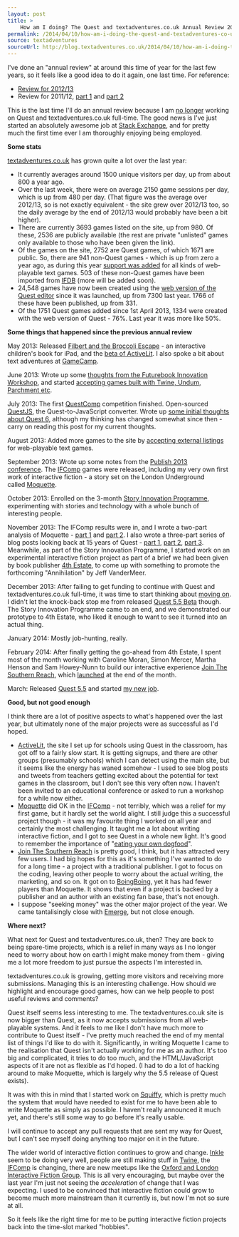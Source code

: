 ```yaml
---
layout: post
title: >
    How am I doing? The Quest and textadventures.co.uk Annual Review 2013/14
permalink: /2014/04/10/how-am-i-doing-the-quest-and-textadventures-co-uk-annual-review-201314
source: textadventures
sourceUrl: http://blog.textadventures.co.uk/2014/04/10/how-am-i-doing-the-quest-and-textadventures-co-uk-annual-review-201314/
---
```

I've done an "annual review" at around this time of year for the last few years, so it feels like a good idea to do it again, one last time. For reference:
<ul>
	<li><a href="/2013/05/07/how-am-i-doing-the-quest-annual-review-201213/">Review for 2012/13</a></li>
	<li>Review for 2011/12, <a href="/2012/04/03/a-year-of-full-time-questing-part-1/">part 1</a> and <a href="/2012/04/04/a-year-of-full-time-questing-part-2-the-appraisal/">part 2</a></li>
</ul>
This is the last time I'll do an annual review because I am <a href="/2013/12/16/starting-a-new-chapter/">no longer</a> working on Quest and textadventures.co.uk full-time. The good news is I've just started an absolutely awesome job at <a href="http://stackexchange.com/about/team">Stack Exchange</a>, and for pretty much the first time ever I am thoroughly enjoying being employed.

<strong>Some stats</strong>

<a href="http://textadventures.co.uk">textadventures.co.uk</a> has grown quite a lot over the last year:
<ul>
	<li>It currently averages around 1500 unique visitors per day, up from about 800 a year ago.</li>
	<li>Over the last week, there were on average 2150 game sessions per day, which is up from 480 per day. (That figure was the average over 2012/13, so is not exactly equivalent - the site grew over 2012/13 too, so the daily average by the end of 2012/13 would probably have been a bit higher).</li>
	<li>There are currently 3693 games listed on the site, up from 980. Of these, 2536 are publicly available (the rest are private "unlisted" games only available to those who have been given the link).</li>
	<li>Of the games on the site, 2752 are Quest games, of which 1671 are public. So, there are 941 non-Quest games - which is up from zero a year ago, as during this year <a title="More game listings, and an interactive fiction calendar" href="/2013/08/21/more-game-listings-and-an-interactive-fiction-calendar/">support was added</a> for all kinds of web-playable text games. 503 of these non-Quest games have been imported from <a href="http://ifdb.tads.org/">IFDB</a> (more will be added soon).</li>
	<li>24,548 games have now been created using the <a href="http://textadventures.co.uk/create">web version of the Quest editor</a> since it was launched, up from 7300 last year. 1766 of these have been published, up from 331.</li>
	<li>Of the 1751 Quest games added since 1st April 2013, 1334 were created with the web version of Quest - 76%. Last year it was more like 50%.</li>
</ul>
<strong>Some things that happened since the previous annual review</strong>

May 2013: Released <a href="/2013/05/19/filbert-and-the-broccoli-escape-an-interactive-childrens-book-for-ipad/">Filbert and the Broccoli Escape</a> - an interactive children's book for iPad, and the <a href="/2013/05/15/making-it-easier-to-use-text-adventures-and-quest-in-the-classroom-activelit/">beta of ActiveLit</a>. I also spoke a bit about text adventures at <a href="http://gamecamp.org.uk/">GameCamp</a>.

June 2013: Wrote up some <a href="/2013/06/03/the-future-of-digital-stories-thoughts-from-the-futurebook-innovation-workshop-2013/">thoughts from the Futurebook Innovation Workshop</a>, and started <a href="/2013/06/11/now-accepting-all-kinds-of-web-based-text-adventure-games/">accepting games built with Twine, Undum, Parchment etc</a>.

July 2013: The first <a href="/2013/07/15/questcomp-2013-the-results/">QuestComp</a> competition finished. Open-sourced <a href="https://github.com/textadventures/quest">QuestJS</a>, the Quest-to-JavaScript converter. Wrote up <a href="http://forum.textadventures.co.uk/viewtopic.php?f=15&amp;t=3816">some initial thoughts about Quest 6</a>, although my thinking has changed somewhat since then - carry on reading this post for my current thoughts.

August 2013: Added more games to the site by <a href="/2013/08/21/more-game-listings-and-an-interactive-fiction-calendar/">accepting external listings</a> for web-playable text games.

September 2013: Wrote up some notes from the <a href="/2013/09/30/notes-from-publish-2013-new-adventures-in-innovation/">Publish 2013 conference</a>. The <a href="http://www.ifcomp.org/">IFComp</a> games were released, including my very own first work of interactive fiction - a story set on the London Underground called <a href="http://textadventures.co.uk/games/view/zbzfpcnknu_vdjog-cbihw/moquette">Moquette</a>.

October 2013: Enrolled on the 3-month <a href="http://www.stellarnetwork.com/development-programme/">Story Innovation Programme</a>, experimenting with stories and technology with a whole bunch of interesting people.

November 2013: The IFComp results were in, and I wrote a two-part analysis of Moquette - <a href="/2013/11/19/moquette-in-the-ifcomp-post-mortem-and-review-roundup/">part 1</a> and <a href="/2013/11/26/building-moquette-simulating-the-london-underground-and-doing-pretty-things-with-text/">part 2</a>. I also wrote a three-part series of blog posts looking back at 15 years of Quest - <a href="/2013/11/07/quest-is-15/">part 1</a>, <a href="/2013/11/26/15-years-of-quest-part-2-1999-2000/">part 2</a>, <a href="/2013/11/27/15-years-of-quest-part-3-2000-2004-experimenting-with-multi-player/">part 3</a>. Meanwhile, as part of the Story Innovation Programme, I started work on an experimental interactive fiction project as part of a brief we had been given by book publisher <a href="http://www.4thestate.co.uk/">4th Estate</a>, to come up with something to promote the forthcoming "Annihilation" by Jeff VanderMeer.

December 2013: After failing to get funding to continue with Quest and textadventures.co.uk full-time, it was time to start thinking about <a href="/2013/12/16/starting-a-new-chapter/">moving on</a>. I didn't let the knock-back stop me from released <a href="/2013/12/19/quest-5-5-beta-is-now-available/">Quest 5.5 Beta</a> though. The Story Innovation Programme came to an end, and we demonstrated our prototype to 4th Estate, who liked it enough to want to see it turned into an actual thing.

January 2014: Mostly job-hunting, really.

February 2014: After finally getting the go-ahead from 4th Estate, I spent most of the month working with Caroline Moran, Simon Mercer, Martha Henson and Sam Howey-Nunn to build our interactive experience <a href="http://join.thesouthernreach.com">Join The Southern Reach</a>, which <a href="http://www.stellarnetwork.com/project/join-the-southern-reach-stellar-networks-interactive-fiction-for-harper-collins4th-estate/">launched</a> at the end of the month.

March: Released <a href="/2014/03/01/quest-5-5-is-now-available/">Quest 5.5</a> and started <a href="http://stackexchange.com/">my new job</a>.

<strong>Good, but not good enough</strong>

I think there are a lot of positive aspects to what's happened over the last year, but ultimately none of the major projects were as successful as I'd hoped.
<ul>
	<li><a href="http://activelit.com">ActiveLit</a>, the site I set up for schools using Quest in the classroom, has got off to a fairly slow start. It is getting signups, and there are other groups (presumably schools) which I can detect using the main site, but it seems like the energy has waned somehow - I used to see blog posts and tweets from teachers getting excited about the potential for text games in the classroom, but I don't see this very often now. I haven't been invited to an educational conference or asked to run a workshop for a while now either.</li>
	<li><a href="http://textadventures.co.uk/games/view/zbzfpcnknu_vdjog-cbihw/moquette">Moquette</a> did OK in the <a href="http://ifcomp.org/comp/2013">IFComp</a> - not terribly, which was a relief for my first game, but it hardly set the world alight. I still judge this a successful project though - it was my favourite thing I worked on all year and certainly the most challenging. It taught me a lot about writing interactive fiction, and I got to see Quest in a whole new light. It's good to remember the importance of "<a href="http://en.wikipedia.org/wiki/Eating_your_own_dog_food">eating your own dogfood</a>".</li>
	<li><a href="http://join.thesouthernreach.com">Join The Southern Reach</a> is pretty good, I think, but it has attracted very few users. I had big hopes for this as it's something I've wanted to do for a long time - a project with a traditional publisher. I got to focus on the coding, leaving other people to worry about the actual writing, the marketing, and so on. It got on to <a href="http://boingboing.net/2014/03/31/text-adventure-based-on-jeff-v.html">BoingBoing</a>, yet it has had fewer players than Moquette. It shows that even if a project is backed by a publisher and an author with an existing fan base, that's not enough.</li>
	<li>I suppose "seeking money" was the other major project of the year. We came tantalisingly close with <a href="http://www.emergeventurelab.com/">Emerge</a>, but not close enough.</li>
</ul>
<strong>Where next?</strong>

What next for Quest and textadventures.co.uk, then? They are back to being spare-time projects, which is a relief in many ways as I no longer need to worry about how on earth I might make money from them - giving me a lot more freedom to just pursue the aspects I'm interested in.

textadventures.co.uk is growing, getting more visitors and receiving more submissions. Managing this is an interesting challenge. How should we highlight and encourage good games, how can we help people to post useful reviews and comments?

Quest itself seems less interesting to me. The textadventures.co.uk site is now bigger than Quest, as it now accepts submissions from all web-playable systems. And it feels to me like I don't have much more to contribute to Quest itself - I've pretty much reached the end of my mental list of things I'd like to do with it. Significantly, in writing Moquette I came to the realisation that Quest isn't actually working for me as an author. It's too big and complicated, it tries to do too much, and the HTML/JavaScript aspects of it are not as flexible as I'd hoped. (I had to do a lot of hacking around to make Moquette, which is largely why the 5.5 release of Quest exists).

It was with this in mind that I started work on <a href="https://github.com/textadventures/squiffy">Squiffy</a>, which is pretty much the system that would have needed to exist for me to have been able to write Moquette as simply as possible. I haven't really announced it much yet, and there's still some way to go before it's really usable.

I will continue to accept any pull requests that are sent my way for Quest, but I can't see myself doing anything too major on it in the future.

The wider world of interactive fiction continues to grow and change. <a href="http://www.inklestudios.com/">Inkle</a> seem to be doing very well, people are still making stuff in <a href="http://twinery.org/">Twine</a>, the <a href="http://ifcomp.org">IFComp</a> is changing, there are new meetups like the <a href="http://www.meetup.com/Oxford-and-London-Interactive-Fiction-Group/">Oxford and London Interactive Fiction Group</a>. This is all very encouraging, but maybe over the last year I'm just not seeing the <em>acceleration</em> of change that I was expecting. I used to be convinced that interactive fiction could grow to become much more mainstream than it currently is, but now I'm not so sure at all.

So it feels like the right time for me to be putting interactive fiction projects back into the time-slot marked "hobbies".